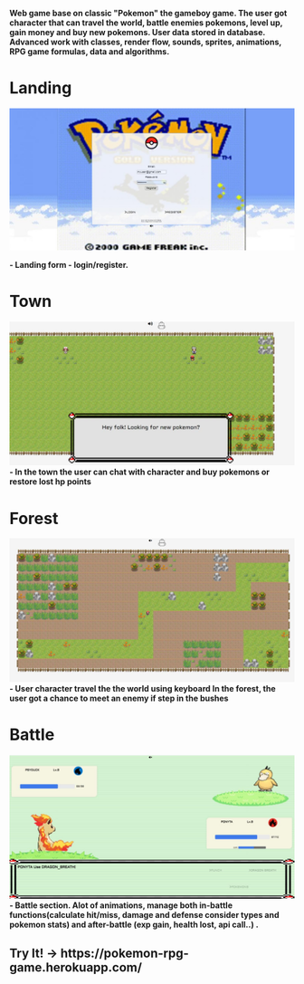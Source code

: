 **Web game base on classic "Pokemon" the gameboy game. The user got character that can travel the world, battle enemies pokemons, level up, gain money and buy new pokemons. User data stored in database.
Advanced work with classes, render flow, sounds, sprites, animations, RPG game formulas, data and algorithms.**

<h1>Landing</h1>

![landing](./github_demo_pics/landing.jpg)

**- Landing form - login/register.**

<h1>Town</h1>

![town](./github_demo_pics/town.jpg)
**- In the town the user can chat with character and buy pokemons or restore lost hp points**

<h1>Forest</h1>

![forest](./github_demo_pics/forest.jpg)
**- User character travel the the world using keyboard In the forest, the user got a chance to meet an enemy if step in the bushes**

<h1>Battle</h1>

![battle](./github_demo_pics/battle.jpg)
**- Battle section. Alot of animations, manage both in-battle functions(calculate hit/miss, damage and defense consider types and pokemon stats) and after-battle (exp gain, health lost, api call..) .**

<h2>Try It! -> https://pokemon-rpg-game.herokuapp.com/</h2> 
